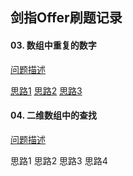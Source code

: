 ## 剑指Offer刷题记录
#### 03. 数组中重复的数字

[问题描述](./images/question3.png)

[思路1](./code/Question3/Solution1) [思路2](./code/Question3/Solution2) [思路3](./code/Question3/Solution3)

####  04. 二维数组中的查找

[问题描述](./images/question4.png)

思路1 思路2 思路3 思路4



